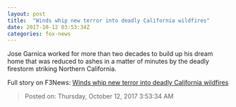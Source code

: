```yaml
---
layout: post
title:  "Winds whip new terror into deadly California wildfires"
date: 2017-10-12 03:53:34Z
categories: fox-news
---
```


Jose Garnica worked for more than two decades to build up his dream home that was reduced to ashes in a matter of minutes by the deadly firestorm striking Northern California.


Full story on F3News: [Winds whip new terror into deadly California wildfires](http://www.f3nws.com/n/kNEDZG)

> Posted on: Thursday, October 12, 2017 3:53:34 AM
